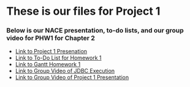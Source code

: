 # These is our files for Project 1
### Below is our NACE presentation, to-do lists, and our group video for PHW1 for Chapter 2

- <a href="https://cuny-my.sharepoint.com/:p:/g/personal/damaris_campos29_qmail_cuny_edu/EV5TCDWcAe9BnGnIZKebOaUBUQFeWSxsVwVzeSZr5To_3w?rtime=hSBDIZ1J3Eg" rel="noopener noreferrer" target="_blank">Link to Project 1 Presenation</a>
- <a href="https://cuny-my.sharepoint.com/:x:/g/personal/damaris_campos29_qmail_cuny_edu/EXHqkmVSItZNi0u4XTjeAHwBAbN5VcyNZQzKigAUpncBKA?e=upzukR" rel="noopener noreferrer" target="_blank">Link to To-Do List for Homework 1</a>
- <a href="https://cuny-my.sharepoint.com/:x:/g/personal/damaris_campos29_qmail_cuny_edu/EZxnnM4_HZZPppRQPMUAq7YBG4ieMZnHKJzRms4dIfygvw?e=gkAciG" rel="noopener noreferrer" target="_blank">Link to Gantt Homework 1</a>
- <a href="https://drive.google.com/file/d/1KcIrqO6-eH2CPZ7yOn7CEsA9jx4tXM1Y/view?usp=drive_link" rel="noopener noreferrer" target="_blank">Link to Group Video of JDBC Execution</a>
- <a href="https://drive.google.com/file/d/1keAGxkZByk-kkV5KWTAeIQmqy2HGwuxZ/view?usp=drive_link" rel="noopener noreferrer" target="_blank">Link to Group Video of Project 1 Presentation</a>

